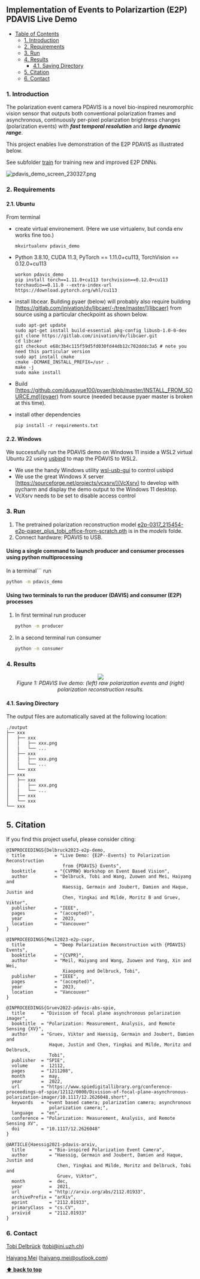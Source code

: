 ## Implementation of Events to Polarizartion (E2P) PDAVIS Live Demo

- [Table of Contents](#implementation-of-pdavis-Live-demo)
  * [1. Introduction](#1-introduction)
  * [2. Requirements](#2-requirements)
  * [3. Run](#3-run)
  * [4. Results](#4-results)
    + [4.1. Saving Directory](#41-saving-directory)
  * [5. Citation](#5-citation)
  * [6. Contact](#6-contact)

### 1. Introduction

The polarization event camera PDAVIS is a novel bio-inspired neuromorphic vision sensor 
that outputs both conventional polarization frames and asynchronous, 
continuously per-pixel polarization brightness changes (polarization events) 
with **_fast temporal resolution_** and **_large dynamic range_**.

This project enables live demonstration of the E2P PDAVIS as illustrated below.

See subfolder [train](train) for training new and improved E2P DNNs.

![pdavis_demo_screen_230327.png](media%2Fpdavis_demo_screen_230327.png)


### 2. Requirements
#### 2.1. Ubuntu
From terminal
* create virtual environement.  (Here we use virtualenv, but conda env works fine too.)
  ```
  mkvirtualenv pdavis_demo
  ```
* Python 3.8.10, CUDA 11.3, PyTorch == 1.11.0+cu113, TorchVision == 0.12.0+cu113
  ```
  workon pdavis_demo
  pip install torch==1.11.0+cu113 torchvision==0.12.0+cu113 torchaudio==0.11.0 --extra-index-url https://download.pytorch.org/whl/cu113
  ```
* install libcear. Building pyaer (below) will probably also require building [https://gitlab.com/inivation/dv/libcaer/-/tree/master/](libcaer) from source using a particular checkpoint as shown below.
  ```
  sudo apt-get update
  sudo apt-get install build-essential pkg-config libusb-1.0-0-dev
  git clone https://gitlab.com/inivation/dv/libcaer.git
  cd libcaer
  git checkout e68c3b4c115f59d5fd030fd44db12c702dddc3a5 # note you need this particular version
  sudo apt install cmake
  cmake -DCMAKE_INSTALL_PREFIX=/usr .
  make -j
  sudo make install
  ```
* Build [https://github.com/duguyue100/pyaer/blob/master/INSTALL_FROM_SOURCE.md](pyaer) from source (needed because pyaer master is broken at this time). 

* install other dependencies
  ```
  pip install -r requirements.txt
  ```
  
#### 2.2. Windows

We successfully run the PDAVIS demo on Windows 11 inside a WSL2 virtual Ubuntu 22 using [usbipd](https://github.com/dorssel/usbipd-win) to map the PDAVIS to WSL2.
* We use the handy Windows utility [wsl-usb-gui](https://gitlab.com/alelec/wsl-usb-gui) to control usbipd 
* We use the great Windows X server [https://sourceforge.net/projects/vcxsrv/](VcXsrv) to develop with pycharm and display the demo output to the Windows 11 desktop.
* VcXsrv needs to be set to disable access control

### 3. Run
 1. The pretrained polarization reconstruction model [e2p-0317_215454-e2p-paper_plus_tobi_office-from-scratch.pth](models%2Fe2p-0317_215454-e2p-paper_plus_tobi_office-from-scratch.pth) is in the _models_ folde.
 2. Connect hardware: PDAVIS to USB.

#### Using a single command to launch producer and consumer processes using python multiprocessing
In a terminal``` run
```bash
python -m pdavis_demo
```

#### Using two terminals to run the producer (DAVIS) and consumer (E2P) processes

 1. In first terminal run producer 
    ```bash
    python -m producer 
    ```
 2. In a second terminal run consumer
    ```bash
    python -m consumer
    ```

### 4. Results

<p align="center">
    <img src="demo.png"/> <br />
    <em> 
    Figure 1: PDAVIS live demo: (left) raw polarization events and (right) polarization reconstruction results.
    </em>
</p>

#### 4.1. Saving Directory
The output files are automatically saved at the following location:

	./output
	├── xxx
	│   ├── xxx
    │   |   ├── xxx.png
    │   |   └── ...
	│   ├── xxx
    │   |   ├── xxx.png
    │   |   └── ...
    │   └── xxx
	├── xxx
	│   ├── xxx
    │   |   ├── xxx.png
    │   |   └── ...
	│   ├── xxx
    │   └── xxx
	└── xxx

## 5. Citation

If you find this project useful, please consider citing:

    @INPROCEEDINGS{Delbruck2023-e2p-demo,
      title           = "Live Demo: {E2P--Events} to Polarization Reconstruction
                         from {PDAVIS} Events",
      booktitle       = "{CVPRW} Workshop on Event Based Vision",
      author          = "Delbruck, Tobi and Wang, Zuowen and Mei, Haiyang and
                         Haessig, Germain and Joubert, Damien and Haque, Justin and
                         Chen, Yingkai and Milde, Moritz B and Gruev, Viktor",
      publisher       = "IEEE",
      pages           = "(accepted)",
      year            =  2023,
      location        = "Vancouver"
    }

    @INPROCEEDINGS{Meil2023-e2p-cvpr,
      title           = "Deep Polarization Reconstruction with {PDAVIS} Events",
      booktitle       = "{CVPR}",
      author          = "Meil, Haiyang and Wang, Zuowen and Yang, Xin and Wei,
                         Xiaopeng and Delbruck, Tobi",
      publisher       = "IEEE",
      pages           = "(accepted)",
      year            =  2023,
      location        = "Vancouver"
    }

    @INPROCEEDINGS{Gruev2022-pdavis-abs-spie,
      title      = "Division of focal plane asynchronous polarization imager",
      booktitle  = "Polarization: Measurement, Analysis, and Remote Sensing {XV}",
      author     = "Gruev, Viktor and Haessig, Germain and Joubert, Damien and
                    Haque, Justin and Chen, Yingkai and Milde, Moritz and Delbruck,
                    Tobi",
      publisher  = "SPIE",
      volume     =  12112,
      pages      = "1211208",
      month      =  may,
      year       =  2022,
      url        = "https://www.spiedigitallibrary.org/conference-proceedings-of-spie/12112/0000/Division-of-focal-plane-asynchronous-polarization-imager/10.1117/12.2626048.short",
      keywords   = "event based camera; polarization camera; asynchronous
                    polarization camera;",
      language   = "en",
      conference = "Polarization: Measurement, Analysis, and Remote Sensing XV",
      doi        = "10.1117/12.2626048"
    }
    
    @ARTICLE{Haessig2021-pdavis-arxiv,
      title         = "Bio-inspired Polarization Event Camera",
      author        = "Haessig, Germain and Joubert, Damien and Haque, Justin and
                       Chen, Yingkai and Milde, Moritz and Delbruck, Tobi and
                       Gruev, Viktor",
      month         =  dec,
      year          =  2021,
      url           = "http://arxiv.org/abs/2112.01933",
      archivePrefix = "arXiv",
      eprint        = "2112.01933",
      primaryClass  = "cs.CV",
      arxivid       = "2112.01933"
    }

### 6. Contact

[Tobi Delbrück](https://www.ini.uzh.ch/~tobi/) (tobi@ini.uzh.ch)

[Haiyang Mei](https://mhaiyang.github.io/) (haiyang.mei@outlook.com)



**[⬆ back to top](#1-introduction)**